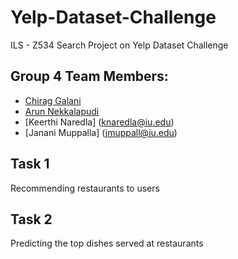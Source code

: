 # Yelp-Dataset-Challenge
ILS - Z534 Search Project on Yelp Dataset Challenge

## Group 4 Team Members:
* [Chirag Galani](cgalani@iu.edu)
* [Arun Nekkalapudi](anekkal@iu.edu)
* [Keerthi Naredla] (knaredla@iu.edu)
* [Janani Muppalla] (jmuppall@iu.edu)

## Task 1
Recommending restaurants to users

## Task 2
Predicting the top dishes served at restaurants

